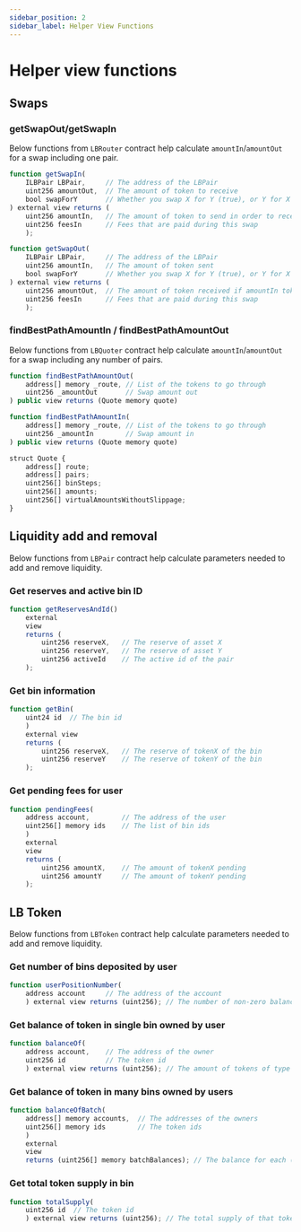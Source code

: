 ```yaml
---
sidebar_position: 2
sidebar_label: Helper View Functions
---
```



# Helper view functions

## Swaps

### getSwapOut/getSwapIn

Below functions from `LBRouter` contract help calculate `amountIn`/`amountOut` for a swap including one pair.

```js
function getSwapIn(
    ILBPair LBPair,     // The address of the LBPair
    uint256 amountOut,  // The amount of token to receive
    bool swapForY       // Whether you swap X for Y (true), or Y for X (false)
) external view returns (
    uint256 amountIn,   // The amount of token to send in order to receive amountOut token
    uint256 feesIn      // Fees that are paid during this swap
    );

function getSwapOut(
    ILBPair LBPair,     // The address of the LBPair
    uint256 amountIn,   // The amount of token sent
    bool swapForY       // Whether you swap X for Y (true), or Y for X (false)
) external view returns (
    uint256 amountOut,  // The amount of token received if amountIn tokenX are sent
    uint256 feesIn      // Fees that are paid during this swap
    );
```

### findBestPathAmountIn / findBestPathAmountOut

Below functions from `LBQuoter` contract help calculate `amountIn`/`amountOut` for a swap including any number of pairs. 

```js
function findBestPathAmountOut(
    address[] memory _route, // List of the tokens to go through
    uint256 _amountOut       // Swap amount out
) public view returns (Quote memory quote)

function findBestPathAmountIn(
    address[] memory _route, // List of the tokens to go through
    uint256 _amountIn        // Swap amount in
) public view returns (Quote memory quote)

struct Quote {
    address[] route;
    address[] pairs;
    uint256[] binSteps;
    uint256[] amounts;
    uint256[] virtualAmountsWithoutSlippage;
}
```


## Liquidity add and removal

Below functions from `LBPair` contract help calculate parameters needed to add and remove liquidity.

### Get reserves and active bin ID

```js
function getReservesAndId()
    external
    view
    returns (
        uint256 reserveX,   // The reserve of asset X
        uint256 reserveY,   // The reserve of asset Y
        uint256 activeId    // The active id of the pair
    );
```

### Get bin information

```js
function getBin(
    uint24 id  // The bin id
    )  
    external view 
    returns (
        uint256 reserveX,   // The reserve of tokenX of the bin
        uint256 reserveY    // The reserve of tokenY of the bin
    );
```

### Get pending fees for user

```js
function pendingFees(
    address account,        // The address of the user 
    uint256[] memory ids    // The list of bin ids
    )
    external
    view
    returns (
        uint256 amountX,    // The amount of tokenX pending
        uint256 amountY     // The amount of tokenY pending
    );
```

## LB Token

Below functions from `LBToken` contract help calculate parameters needed to add and remove liquidity.

### Get number of bins deposited by user
```js
function userPositionNumber(
    address account     // The address of the account
    ) external view returns (uint256); // The number of non-zero balances of `account`
```

### Get balance of token in single bin owned by user
```js
function balanceOf(
    address account,    // The address of the owner
    uint256 id          // The token id
    ) external view returns (uint256); // The amount of tokens of type `id` owned by `_account`
```

### Get balance of token in many bins owned by users
```js
function balanceOfBatch(
    address[] memory accounts,  // The addresses of the owners
    uint256[] memory ids        // The token ids
    )
    external
    view
    returns (uint256[] memory batchBalances); // The balance for each (account, id) pair
```

### Get total token supply in bin
```js
function totalSupply(
    uint256 id  // The token id
    ) external view returns (uint256); // The total supply of that token id
```

